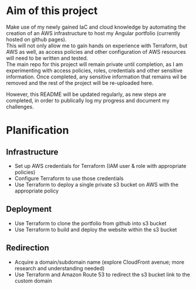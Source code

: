 # Aim of this project
Make use of my newly gained IaC and cloud knowledge by automating the creation of an AWS infrastructure to host my Angular portfolio (currently hosted on github pages).  
This will not only allow me to gain hands on experience with Terraform, but AWS as well, as access policies and other configuration of AWS resources will need to be written and tested.  
The main repo for this project will remain private until completion, as I am experimenting with access policies, roles, credentials and other sensitive information. Once completed, any sensitive information that remains wil be removed and the rest of the project will be re-uploaded here.  
  
However, this README will be updated regularly, as new steps are completed, in order to publically log my progress and document my challenges.

# Planification
## Infrastructure
- Set up AWS credentials for Terraform (IAM user & role with appropriate policies)  
- Configure Terraform to use those credentials  
- Use Terraform to deploy a single private s3 bucket on AWS with the appropriate policy  

## Deployment 
- Use Terraform to clone the portfolio from github into s3 bucket
- Use Terraform to build and deploy the website within the s3 bucket

## Redirection
- Acquire a domain/subdomain name (explore CloudFront avenue; more research and understanding needed)
- Use Terraform and Amazon Route 53 to redirect the s3 bucket link to the custom domain
